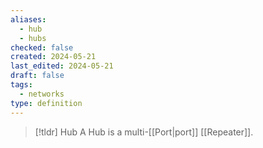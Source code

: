 ```yaml
---
aliases:
  - hub
  - hubs
checked: false
created: 2024-05-21
last_edited: 2024-05-21
draft: false
tags:
  - networks
type: definition
---
```

>[!tldr] Hub
> A Hub is a multi-[[Port|port]] [[Repeater]].

